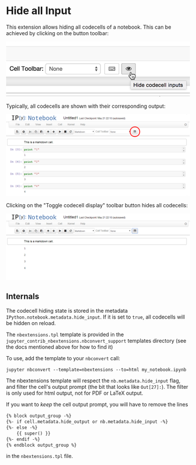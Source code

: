 Hide all Input
==============
This extension allows hiding all codecells of a notebook. This can be achieved by clicking on the button toolbar:

![](icon.png)

Typically, all codecells are shown with their corresponding output:

![](hide_input_all_show.png)

Clicking on the "Toggle codecell display" toolbar button hides all codecells:

![](hide_input_all_hide.png)


Internals
---------

The codecell hiding state is stored in the metadata `IPython.notebook.metadata.hide_input`.
If it is set to `true`, all codecells will be hidden on reload.

The `nbextensions.tpl` template is provided in the
`jupyter_contrib_nbextensions.nbconvert_support` templates directory (see the
docs mentioned above for how to find it)

To use, add the template to your `nbconvert` call:

    jupyter nbconvert --template=nbextensions --to=html my_notebook.ipynb

The nbextensions template will respect the `nb.metadata.hide_input` flag, and
filter the cell's output prompt (the bit that looks like `Out[27]:`).
The filter is only used for html output, not for PDF or LaTeX output.

If you want to _keep_ the cell output prompt, you will have to remove the lines

    {% block output_group -%}
    {%- if cell.metadata.hide_output or nb.metadata.hide_input -%}
    {%- else -%}
        {{ super() }}
    {%- endif -%}
    {% endblock output_group %}

in the `nbextensions.tpl` file.
 